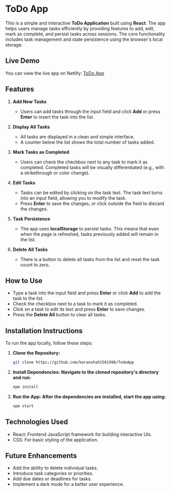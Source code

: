 # ToDo App

This is a simple and interactive **ToDo Application** built using **React**. The app helps users manage tasks efficiently by providing features to add, edit, mark as complete, and persist tasks across sessions. The core functionality includes task management and state persistence using the browser's local storage.

## Live Demo

You can view the live app on Netlify: [ToDo App](https://karanshah-todoapp-v1.netlify.app/)

## Features

1. **Add New Tasks**
   - Users can add tasks through the input field and click **Add** or press **Enter** to insert the task into the list.
   
2. **Display All Tasks**
   - All tasks are displayed in a clean and simple interface.
   - A counter below the list shows the total number of tasks added.

3. **Mark Tasks as Completed**
   - Users can check the checkbox next to any task to mark it as completed. Completed tasks will be visually differentiated (e.g., with a strikethrough or color change).

4. **Edit Tasks**
   - Tasks can be edited by clicking on the task text. The task text turns into an input field, allowing you to modify the task.
   - Press **Enter** to save the changes, or click outside the field to discard the changes.

5. **Task Persistence**
   - The app uses **localStorage** to persist tasks. This means that even when the page is refreshed, tasks previously added will remain in the list.

6. **Delete All Tasks**
   - There is a button to delete all tasks from the list and reset the task count to zero.

## How to Use

- Type a task into the input field and press **Enter** or click **Add** to add the task to the list.
- Check the checkbox next to a task to mark it as completed.
- Click on a task to edit its text and press **Enter** to save changes.
- Press the **Delete All** button to clear all tasks.

## Installation Instructions

To run the app locally, follow these steps:

1. **Clone the Repository:**
   ```bash
   git clone https://github.com/karanshah1561998/TodoApp
2. **Install Dependencies: Navigate to the cloned repository's directory and run:**
   ```bash
   npm install
3. **Run the App: After the dependencies are installed, start the app using:**
   ```bash
   npm start

## Technologies Used
- React: Frontend JavaScript framework for building interactive UIs.
- CSS: For basic styling of the application.

## Future Enhancements
- Add the ability to delete individual tasks.
- Introduce task categories or priorities.
- Add due dates or deadlines for tasks.
- Implement a dark mode for a better user experience.
